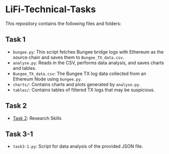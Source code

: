 # LiFi-Technical-Tasks

This repository contains the following files and folders:

## Task 1
- `bungee.py`: This script fetches Bungee bridge logs with Ethereum as the source chain and saves them to `Bungee_TX_data.csv`.
- `analyse.py`: Reads in the CSV, performs data analysis, and saves charts and tables.
- `Bungee_TX_data.csv`: The Bungee TX log data collected from an Ethereum Node using `bungee.py`.
- `charts/`: Contains charts and plots generated by `analyse.py`.
- `tables/`: Contains tables of filtered TX logs that may be suspicious.

## Task 2
- [Task 2](https://www.notion.so/Task-2-Research-Skills-64c26966f3404b4ea99d403dea8f8654): Research Skills

## Task 3-1
- `task3-1.py`: Script for data analysis of the provided JSON file.

